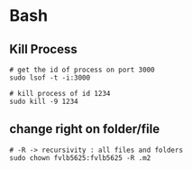# Bash

## Kill Process
```
# get the id of process on port 3000
sudo lsof -t -i:3000

# kill process of id 1234
sudo kill -9 1234
```

## change right on folder/file
```
# -R -> recursivity : all files and folders
sudo chown fvlb5625:fvlb5625 -R .m2
```
